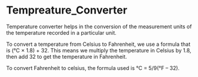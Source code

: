 # Tempreature_Converter
Temperature converter helps in the conversion of the measurement units of the temperature recorded in a particular unit.

To convert a temperature from Celsius to Fahrenheit, we use a formula that is (°C × 1.8) + 32. This means we multiply the temperature in Celsius by 1.8, then add 32 to get the temperature in Fahrenheit.

To convert Fahrenheit to celsius, the formula used is °C = 5/9(°F – 32).
